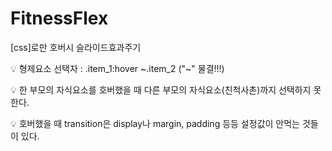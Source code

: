 # FitnessFlex
[css]로만 호버시 슬라이드효과주기

💡  형제요소 선택자 : .item_1:hover ~.item_2 ("~" 물결!!!)

💡  한 부모의 자식요소를 호버했을 때 다른 부모의 자식요소(친척사촌)까지 선택하지 못한다.

💡  호버했을 때 transition은 display나 margin, padding 등등 설정값이 안먹는 것들이 있다.
